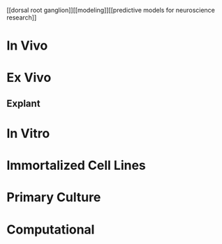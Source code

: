 [[dorsal root ganglion]][[modeling]][[predictive models for neuroscience research]]

# In Vivo

# Ex Vivo
## Explant

# In Vitro

# Immortalized Cell Lines

# Primary Culture

# Computational